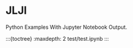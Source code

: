 # JLJl

Python Examples With Jupyter Notebook Output.

:::{toctree}
:maxdepth: 2
test/test.ipynb
:::
